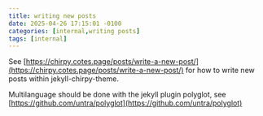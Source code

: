 ```yaml
---
title: writing new posts
date: 2025-04-26 17:15:01 -0100
categories: [internal,writing posts]
tags: [internal]
---
```


See [https://chirpy.cotes.page/posts/write-a-new-post/](https://chirpy.cotes.page/posts/write-a-new-post/) for how to write new posts within jekyll-chirpy-theme. 


Multilanguage should be done with the jekyll plugin polyglot, see [https://github.com/untra/polyglot](https://github.com/untra/polyglot)